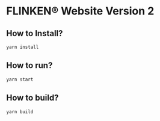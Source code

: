 # FLINKEN® Website Version 2

## How to Install?
```yarn install```

## How to run?
```yarn start```

## How to build?
```yarn build```
